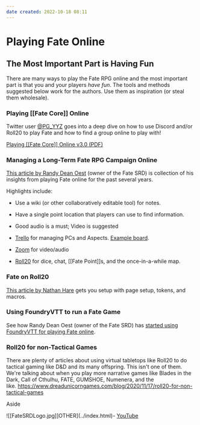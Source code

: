 ```yaml
---
date created: 2022-10-18 08:11
---
```


# Playing Fate Online

## The Most Important Part is Having Fun

There are many ways to play the Fate RPG online and the most important
part is that you and your players _have fun_. The tools and methods
suggested below work for the authors. Use them as inspiration (or steal
them wholesale).

### Playing [[Fate Core]] Online

Twitter user [@PG_YYZ](https://twitter.com/PG_YYZ.html) goes into a deep
dive on how to use Discord and/or Roll20 to play Fate and how to find a
group online to play with!

[Playing [[Fate Core]] Online v3.0 (PDF)](../sites/default/files/downloads/Playing%20Fate%20Core%20Online%20v3.0.pdf)

### Managing a Long-Term Fate RPG Campaign Online

[This article by Randy Dean
Oest](https://randyoest.com/2018/managing-long-term-fate-rpg-campaign-online/index.html)
(owner of the Fate SRD) is collection of his insights from playing Fate
online for the past several years.

Highlights include:

- Use a wiki (or other collaboratively editable tool) for notes.

- Have a single point location that players can use to find
  information.

- Good audio is a must; Video is suggested

- [Trello](https://trello.com/) for managing PCs and Aspects. [Example
  board](https://trello.com/b/eQ8yntkn/rpm-aspect-board).

- [Zoom](https://zoom.us/) for video/audio

- [Roll20](https://roll20.net/welcome) for dice, chat, [[Fate Point]]s,
  and the once-in-a-while map.

### Fate on Roll20

[This article by Nathan
Hare](https://rpg.nathanhare.net/2017/04/21/fate-roll20) gets you setup
with page setup, tokens, and macros.

### Using FoundryVTT to run a Fate Game

See how Randy Dean Oest (owner of the Fate SRD) has [started using
FoundryVTT for playing Fate
online](https://randyoest.com/2020/using-foundryvtt-to-run-a-fate-game-secrets-of-cats/index.html).

### Roll20 for non-Tactical Games

There are plenty of articles about using virtual tabletops like Roll20
to do tactical gaming like D&D and its many offspring. This isn't one of
them. We're talking about when you play more narrative games like Blades
in the Dark, Call of Cthulhu, FATE, GUMSHOE, Numenera, and the
like. <https://www.dreadunicorngames.com/blog/2020/11/17/roll20-for-non-tactical-games>

Aside

![[FateSRDLogo.jpg]]OTHER](../index.html)- [YouTube](https://www.youtube.com/FateSRD.html)
